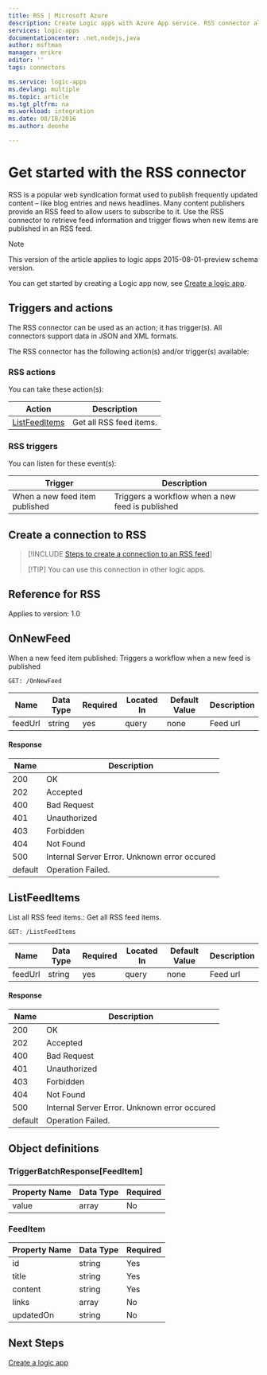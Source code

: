 ```yaml
---
title: RSS | Microsoft Azure
description: Create Logic apps with Azure App service. RSS connector allows the users to publish and retrieve feed items. It also allows the users to trigger operations when a new item is published to the feed.
services: logic-apps
documentationcenter: .net,nodejs,java
author: msftman
manager: erikre
editor: ''
tags: connectors

ms.service: logic-apps
ms.devlang: multiple
ms.topic: article
ms.tgt_pltfrm: na
ms.workload: integration
ms.date: 08/18/2016
ms.author: deonhe

---
```

# Get started with the RSS connector
RSS is a popular web syndication format used to publish frequently updated content – like blog entries and news headlines.  Many content publishers provide an RSS feed to allow users to subscribe to it.  Use the RSS connector to retrieve feed information and trigger flows when new items are published in an RSS feed.

> [!NOTE]
> This version of the article applies to logic apps 2015-08-01-preview schema version. 
> 
> 

You can get started by creating a Logic app now, see [Create a logic app](../app-service-logic/app-service-logic-create-a-logic-app.md).

## Triggers and actions
The RSS connector can be used as an action; it has trigger(s). All connectors support data in JSON and XML formats. 

 The RSS connector has the following action(s) and/or trigger(s) available:

### RSS actions
You can take these action(s):

| Action | Description |
| --- | --- |
| [ListFeedItems](connectors-create-api-rss.md#listfeeditems) |Get all RSS feed items. |

### RSS triggers
You can listen for these event(s):

| Trigger | Description |
| --- | --- |
| When a new feed item published |Triggers a workflow when a new feed is published |

## Create a connection to RSS
> [!INCLUDE [Steps to create a connection to an RSS feed](../../includes/connectors-create-api-rss.md)]
> 
> [!TIP]
> You can use this connection in other logic apps.
> 
> 

## Reference for RSS
Applies to version: 1.0

## OnNewFeed
When a new feed item published: Triggers a workflow when a new feed is published 

```GET: /OnNewFeed``` 

| Name | Data Type | Required | Located In | Default Value | Description |
| --- | --- | --- | --- | --- | --- |
| feedUrl |string |yes |query |none |Feed url |

#### Response
| Name | Description |
| --- | --- |
| 200 |OK |
| 202 |Accepted |
| 400 |Bad Request |
| 401 |Unauthorized |
| 403 |Forbidden |
| 404 |Not Found |
| 500 |Internal Server Error. Unknown error occured |
| default |Operation Failed. |

## ListFeedItems
List all RSS feed items.: Get all RSS feed items. 

```GET: /ListFeedItems``` 

| Name | Data Type | Required | Located In | Default Value | Description |
| --- | --- | --- | --- | --- | --- |
| feedUrl |string |yes |query |none |Feed url |

#### Response
| Name | Description |
| --- | --- |
| 200 |OK |
| 202 |Accepted |
| 400 |Bad Request |
| 401 |Unauthorized |
| 403 |Forbidden |
| 404 |Not Found |
| 500 |Internal Server Error. Unknown error occured |
| default |Operation Failed. |

## Object definitions
### TriggerBatchResponse[FeedItem]
| Property Name | Data Type | Required |
| --- | --- | --- |
| value |array |No |

### FeedItem
| Property Name | Data Type | Required |
| --- | --- | --- |
| id |string |Yes |
| title |string |Yes |
| content |string |Yes |
| links |array |No |
| updatedOn |string |No |

## Next Steps
[Create a logic app](../app-service-logic/app-service-logic-create-a-logic-app.md)

